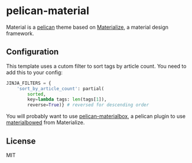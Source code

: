 # pelican-material

Material is a [pelican](http://blog.getpelican.com/) theme based on [Materialize](http://materializecss.com/), a material design framework.

## Configuration

This template uses a cutom filter to sort tags by article count. You need to add this to your config:

```python
JINJA_FILTERS = {
    'sort_by_article_count': partial(
        sorted,
        key=lambda tags: len(tags[1]),
        reverse=True)} # reversed for descending order
```

You will probably want to use [pelican-materialbox](https://github.com/greizgh/pelican-meterialbox), a pelican plugin to use [materialbowed](http://materializecss.com/media.html#materialbox) from Materialize.

## License

MIT

